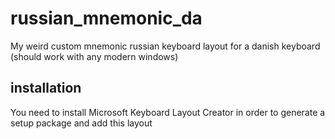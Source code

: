 # russian_mnemonic_da
My weird custom mnemonic russian keyboard layout for a danish keyboard (should work with any modern windows)
## installation
You need to install Microsoft Keyboard Layout Creator in order to generate a setup package and add this layout
